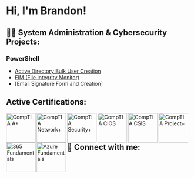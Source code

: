 # Hi, I'm Brandon!

## 👨‍💻 System Administration & Cybersecurity Projects:

### PowerShell
   - [Active Directory Bulk User Creation](https://github.com/joshmadakor1/AD_PS)
  - [FIM (File Integrity Monitor)](https://github.com/joshmadakor1/PowerShell-Integrity-FIM) 
  - [Email Signature Form and Creation]

## Active Certifications:
  <a href="google.com"><img align="left" alt="CompTIA A+" width="80px" src="https://i.imgur.com/3K7WBox.png" /></a>
  <img align="left" alt="CompTIA Network+" width="80px" src="https://i.imgur.com/Z4LYRjY.png" />
  <img align="left" alt="CompTIA Security+" width="80px" src="https://i.imgur.com/tLipSQT.png" />
  <img align="left" alt="CompTIA CIOS" width="80px" src="https://i.imgur.com/57r2HwW.png" />
  <img align="left" alt="CompTIA CSIS" width="80px" src="https://i.imgur.com/NGrcdfp.png" />
  <img align="left" alt="CompTIA Project+" width="80px" src="https://i.imgur.com/rgqClpb.png" />
  <img align="left" alt="365 Fundamentals" width="80px" src="https://i.imgur.com/ZNWHpXu.png" />
  <img align="left" alt="Azure Fundamentals" width="80px" src="https://i.imgur.com/6Gj2onx.png" />
  
## 🤳 Connect with me:

<!-- [<img align="left" alt="JoshMadakor | LinkedIn" width="22px" src="https://cdn.jsdelivr.net/npm/simple-icons@v3/icons/linkedin.svg" />][linkedin] -->

[linkedin]: https://www.linkedin.com/in/brandon-hatten-55a613262/

<!--
**BHatten1000/BHatten1000** is a ✨ _special_ ✨ repository because its `README.md` (this file) appears on your GitHub profile.

Here are some ideas to get you started:

- 🔭 I’m currently working on ...
- 🌱 I’m currently learning ...
- 👯 I’m looking to collaborate on ...
- 🤔 I’m looking for help with ...
- 💬 Ask me about ...
- 📫 How to reach me: ...
- 😄 Pronouns: ...
- ⚡ Fun fact: ...
-->
